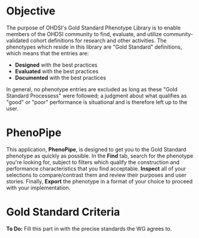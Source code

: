 # Objective
The purpose of OHDSI's Gold Standard Phenotype Library is to enable members of the OHDSI community to find, evaluate, and utilize community-validated cohort definitions for research and other activities. The phenotypes which reside in this library are "Gold Standard" definitions, which means that the entries are:

- **Designed** with the best practices
- **Evaluated** with the best practices
- **Documented** with the best practices

In general, no phenotype entries are excluded as long as these "Gold Standard Processess" were followed; a judgment about what qualifies as "good" or "poor" performance is situational and is therefore left up to the user.

# PhenoPipe
This application, **PhenoPipe**, is designed to get you to the Gold Standard phenotype as quickly as possible. In the **Find** tab, search for the phenotype you're looking for, subject to filters which qualify the construction and performance characteristics that you find acceptable. **Inspect** all of your selections to compare/contrast them and review their purposes and user stories. Finally, **Export** the phenotype in a format of your choice to proceed with your implementation.

# Gold Standard Criteria
**To Do:** Fill this part in with the precise standards the WG agrees to.
